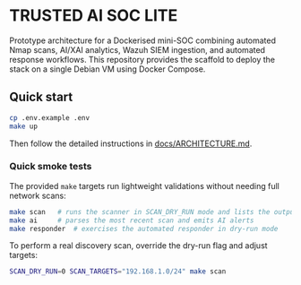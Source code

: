 # TRUSTED AI SOC LITE

Prototype architecture for a Dockerised mini-SOC combining automated Nmap scans, AI/XAI analytics, Wazuh SIEM ingestion, and automated response workflows. This repository provides the scaffold to deploy the stack on a single Debian VM using Docker Compose.

## Quick start

```bash
cp .env.example .env
make up
```

Then follow the detailed instructions in [docs/ARCHITECTURE.md](docs/ARCHITECTURE.md).

### Quick smoke tests

The provided `make` targets run lightweight validations without needing full
network scans:

```bash
make scan   # runs the scanner in SCAN_DRY_RUN mode and lists the output files
make ai     # parses the most recent scan and emits AI alerts
make responder  # exercises the automated responder in dry-run mode
```

To perform a real discovery scan, override the dry-run flag and adjust targets:

```bash
SCAN_DRY_RUN=0 SCAN_TARGETS="192.168.1.0/24" make scan
```
